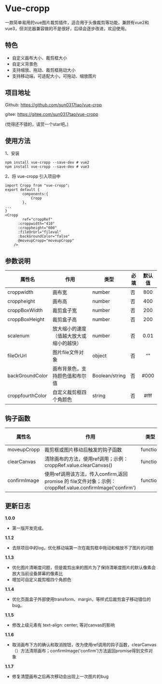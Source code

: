 # Vue-cropp

一款简单易用的vue图片裁剪插件，适合用于头像裁剪等功能，兼顾有vue2和vue3，但浏览器兼容做的不是很好，后续会逐步改进，欢迎使用。

## 特色

- 自定义画布大小、裁剪框大小
- 自定义背景色
- 支持缩放、拖动、裁剪框拖动大小
- 支持移动端，可适配大小，可拖动、缩放图片

## 项目地址

Github: https://github.com/sun0317tao/vue-crpp

gitee: https://gitee.com/sun0317tao/vue-cropp

(觉得还不错的，请赏一个star吧。)

## 使用方法

1、安装

```
npm install vue-cropp --save-dev # vue2
npm install vue-cropp --save-dev # vue3
```

2、将 vue-cropp 引入项目中

```
import Cropp from "vue-cropp";
export default {
        components:{
            Cropp
        },
...
}
<Cropp
		ref="croppRef"
      :croppwidth="410"
      :croppheight="600"
      :fileOrUrl="fileval"
      :backGroundColor="false"
      @moveupCropp="moveupCropp"
    />
```



## 参数说明

| 属性名           | 作用                                     | 类型           | 必填 | 默认值 |
| ---------------- | ---------------------------------------- | -------------- | ---- | :----: |
| croppwidth       | 画布宽                                   | number         | 否   |  800   |
| croppheight      | 画布高                                   | number         | 否   |  400   |
| croppBoxWidth    | 裁剪盒子宽                               | number         | 否   |  200   |
| croppBoxHeight   | 裁剪盒子高                               | number         | 否   |  200   |
| scalenum         | 放大缩小的速度（值越大放大或缩小的越快） | number         | 否   |  0.01  |
| fileOrUrl        | 图片file文件对象                         | object         | 否   |   “”   |
| backGroundColor  | 画布背景色，支持颜色值和布尔值           | Boolean/string | 否   |  #000  |
| croppfourthColor | 自定义裁剪框四个角颜色                   | string         | 否   |  #fff  |

## 钩子函数

| 属性名       | 作用                                                         | 类型     | 必填 | 返回值  |
| ------------ | ------------------------------------------------------------ | -------- | ---- | ------- |
| moveupCropp  | 裁剪框或图片移动后触发的钩子函数                             | function | 否   | Base64  |
| clearCanvas  | 清除画布的方法，使用ref调用；示例：croppRef.value.clearCanvas() | function | 否   | 无      |
| confirmImage | 使用ref调用该方法，传入confirm,返回promise 的 file文件对象；示例：croppRef.value.confirmImage('confirm') | function | 否   | promise |



## 更新日志

**1.0.0**

- 第一版开发完成。

**1.1.2**

- 去除项目中的log，优化移动端第一次在裁剪框中拖动和缩放不了图片的问题

**1.1.3**

- 优化图片清晰度问题，但是裁剪出来的图片为了保持清晰度图片的默认像素会放大当前设备屏幕的像素比
- 增加可自定义裁剪框四个角颜色

**1.1.4**

- 优化页面盒子外部使用transform、margin，等样式后裁剪盒子移动错位的bug。

**1.1.5**

- 修改上级元素有 text-align: center; 等对canvas的影响

**1.1.6**

- 取消画布下方的确认和取消按钮，改为使用ref调用的钩子函数，clearCanvas（）方法清除画布；confirmImage('confirm')方法返回promise得到文件对象

**1.1.7**

- 修复清楚画布之后再次移动会出现上一次图片的bug
